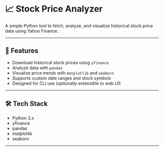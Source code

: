 # 📈 Stock Price Analyzer

A simple Python tool to fetch, analyze, and visualize historical stock price data using Yahoo Finance.

---

## 🚀 Features

- Download historical stock prices using `yfinance`
- Analyze data with `pandas`
- Visualize price trends with `matplotlib` and `seaborn`
- Supports custom date ranges and stock symbols
- Designed for CLI use (optionally extensible to web UI)

---

## 🛠️ Tech Stack

- Python 3.x
- yfinance
- pandas
- matplotlib
- seaborn

---
